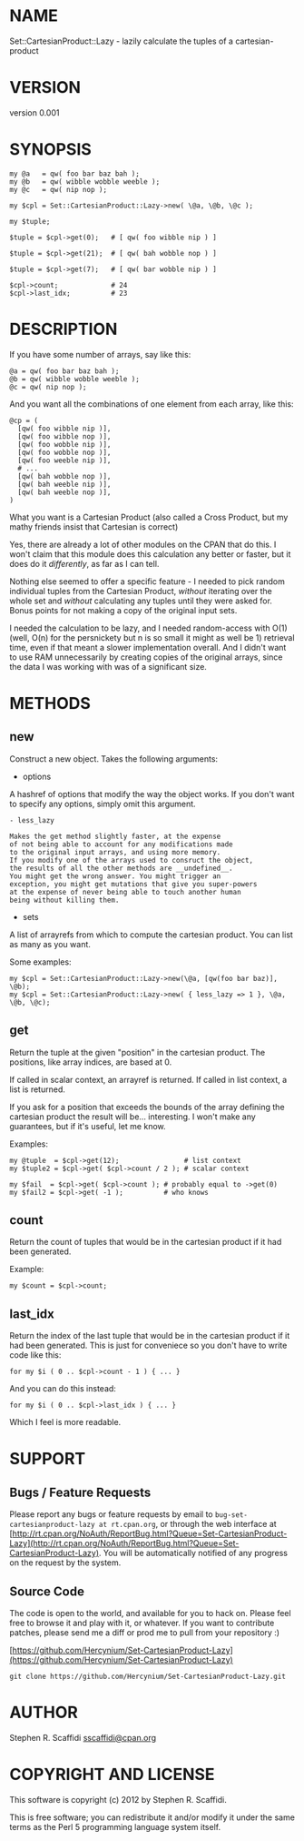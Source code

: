 # NAME

Set::CartesianProduct::Lazy - lazily calculate the tuples of a cartesian-product

# VERSION

version 0.001

# SYNOPSIS

    my @a   = qw( foo bar baz bah );
    my @b   = qw( wibble wobble weeble );
    my @c   = qw( nip nop );

    my $cpl = Set::CartesianProduct::Lazy->new( \@a, \@b, \@c );

    my $tuple;

    $tuple = $cpl->get(0);   # [ qw( foo wibble nip ) ]

    $tuple = $cpl->get(21);  # [ qw( bah wobble nop ) ]

    $tuple = $cpl->get(7);   # [ qw( bar wobble nip ) ]

    $cpl->count;             # 24
    $cpl->last_idx;          # 23

# DESCRIPTION

If you have some number of arrays, say like this:

    @a = qw( foo bar baz bah );
    @b = qw( wibble wobble weeble );
    @c = qw( nip nop );

And you want all the combinations of one element from each array, like this:

    @cp = (
      [qw( foo wibble nip )],
      [qw( foo wibble nop )],
      [qw( foo wobble nip )],
      [qw( foo wobble nop )],
      [qw( foo weeble nip )],
      # ...
      [qw( bah wobble nop )],
      [qw( bah weeble nip )],
      [qw( bah weeble nop )],
    )

What you want is a Cartesian Product (also called a Cross Product, but my
mathy friends insist that Cartesian is correct)

Yes, there are already a lot of other modules on the CPAN that do this.
I won't claim that this module does this calculation any better or faster,
but it does do it _differently_, as far as I can tell.

Nothing else seemed to offer a specific feature - I needed to pick random
individual tuples from the Cartesian Product, _without_ iterating over
the whole set and _without_ calculating any tuples until they were
asked for. Bonus points for not making a copy of the original input sets.

I needed the calculation to be lazy, and I needed random-access with O(1)
(well, O(n) for the persnickety but n is so small it might as well be 1)
retrieval time, even if that meant a slower implementation overall. And
I didn't want to use RAM unnecessarily by creating copies of the original
arrays, since the data I was working with was of a significant size.

# METHODS

## new

Construct a new object. Takes the following arguments:

- options

A hashref of options that modify the way the object works.
If you don't want to specify any options, simply omit this
argument.

    - less_lazy

    Makes the get method slightly faster, at the expense
    of not being able to account for any modifications made
    to the original input arrays, and using more memory.
    If you modify one of the arrays used to consruct the object,
    the results of all the other methods are __undefined__.
    You might get the wrong answer. You might trigger an
    exception, you might get mutations that give you super-powers
    at the expense of never being able to touch another human
    being without killing them.

- sets

A list of arrayrefs from which to compute the cartesian product.
You can list as many as you want.

Some examples:

    my $cpl = Set::CartesianProduct::Lazy->new(\@a, [qw(foo bar baz)], \@b);
    my $cpl = Set::CartesianProduct::Lazy->new( { less_lazy => 1 }, \@a, \@b, \@c);

## get

Return the tuple at the given "position" in the cartesian product.
The positions, like array indices, are based at 0.

If called in scalar context, an arrayref is returned. If called in list
context, a list is returned.

If you ask for a position that exceeds the bounds of the array defining the
cartesian product the result will be... interesting. I won't make any
guarantees, but if it's useful, let me know.

Examples:

    my @tuple  = $cpl->get(12);                # list context
    my $tuple2 = $cpl->get( $cpl->count / 2 ); # scalar context

    my $fail  = $cpl->get( $cpl->count ); # probably equal to ->get(0)
    my $fail2 = $cpl->get( -1 );          # who knows

## count

Return the count of tuples that would be in the cartesian
product if it had been generated.

Example:

    my $count = $cpl->count;

## last_idx

Return the index of the last tuple that would be in the cartesian
product if it had been generated. This is just for conveniece
so you don't have to write code like this:

    for my $i ( 0 .. $cpl->count - 1 ) { ... }

And you can do this instead:

    for my $i ( 0 .. $cpl->last_idx ) { ... }

Which I feel is more readable.

# SUPPORT

## Bugs / Feature Requests

Please report any bugs or feature requests by email to `bug-set-cartesianproduct-lazy at rt.cpan.org`, or through
the web interface at [http://rt.cpan.org/NoAuth/ReportBug.html?Queue=Set-CartesianProduct-Lazy](http://rt.cpan.org/NoAuth/ReportBug.html?Queue=Set-CartesianProduct-Lazy). You will be automatically notified of any
progress on the request by the system.

## Source Code

The code is open to the world, and available for you to hack on. Please feel free to browse it and play
with it, or whatever. If you want to contribute patches, please send me a diff or prod me to pull
from your repository :)

[https://github.com/Hercynium/Set-CartesianProduct-Lazy](https://github.com/Hercynium/Set-CartesianProduct-Lazy)

    git clone https://github.com/Hercynium/Set-CartesianProduct-Lazy.git

# AUTHOR

Stephen R. Scaffidi <sscaffidi@cpan.org>

# COPYRIGHT AND LICENSE

This software is copyright (c) 2012 by Stephen R. Scaffidi.

This is free software; you can redistribute it and/or modify it under
the same terms as the Perl 5 programming language system itself.